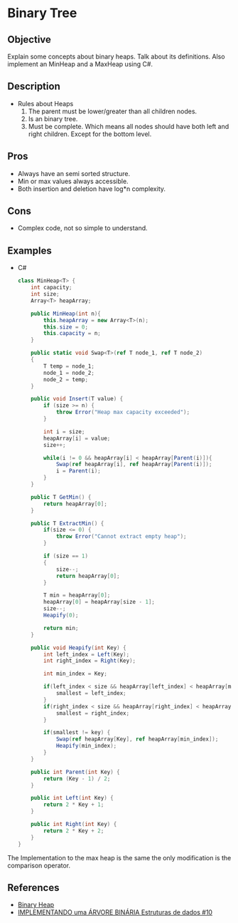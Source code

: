 # Binary Tree

## Objective

Explain some concepts about binary heaps. Talk about its definitions. Also implement an MinHeap and a MaxHeap using C#.

## Description

- Rules about Heaps
    1. The parent must be lower/greater than all children nodes.
    2. Is an binary tree.
    3. Must be complete. Which means all nodes should have both left and right children. Except for the bottom level.

## Pros

- Always have an semi sorted structure.
- Min or max values always accessible.
- Both insertion and deletion have log*n complexity.

## Cons

- Complex code, not so simple to understand.

## Examples

- C#  

    ```c#
    class MinHeap<T> {
        int capacity;
        int size;
        Array<T> heapArray;

        public MinHeap(int n){
            this.heapArray = new Array<T>(n);
            this.size = 0;
            this.capacity = n;
        }

        public static void Swap<T>(ref T node_1, ref T node_2)
        {
            T temp = node_1;
            node_1 = node_2;
            node_2 = temp;
        }

        public void Insert(T value) {
            if (size >= n) {
                throw Error("Heap max capacity exceeded");
            }

            int i = size;
            heapArray[i] = value;
            size++;

            while(i != 0 && heapArray[i] < heapArray[Parent(i)]){
                Swap(ref heapArray[i], ref heapArray[Parent(i)]);
                i = Parent(i);
            }
        }

        public T GetMin() {
            return heapArray[0];
        }

        public T ExtractMin() {
            if(size <= 0) {
                throw Error("Cannot extract empty heap");
            }

            if (size == 1)
            {
                size--;
                return heapArray[0];
            }

            T min = heapArray[0];
            heapArray[0] = heapArray[size - 1];
            size--;
            Heapify(0);

            return min;
        }

        public void Heapify(int Key) {
            int left_index = Left(Key);
            int right_index = Right(Key);

            int min_index = Key;

            if(left_index < size && heapArray[left_index] < heapArray[min_index]) {
                smallest = left_index;
            }
            if(right_index < size && heapArray[right_index] < heapArray[min_index]) {
                smallest = right_index;
            }

            if(smallest != key) {
                Swap(ref heapArray[Key], ref heapArray[min_index]);
                Heapify(min_index);
            }
        }

        public int Parent(int Key) {
            return (Key - 1) / 2;
        }

        public int Left(int Key) {
            return 2 * Key + 1;
        }

        public int Right(int Key) {
            return 2 * Key + 2;
        }
    }
    ```

The Implementation to the max heap is the same the only modification is the comparison operator.

## References

- [Binary Heap](https://www.geeksforgeeks.org/binary-heap/)
- [IMPLEMENTANDO uma ÁRVORE BINÁRIA Estruturas de dados #10](https://www.youtube.com/watch?v=6E169kShoNU)
